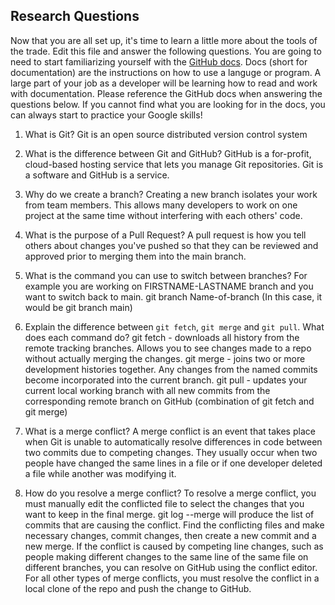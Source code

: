 ## Research Questions 

Now that you are all set up, it's time to learn a little more about the tools of the trade. Edit this file and answer the following questions. You are going to need to start familiarizing yourself with the [GitHub docs](https://docs.github.com/en). Docs (short for documentation) are the instructions on how to use a languge or program. A large part of your job as a developer will be learning how to read and work with documentation. Please reference the GitHub docs when answering the questions below. If you cannot find what you are looking for in the docs, you can always start to practice your Google skills!

1. What is Git? 
Git is an open source distributed version control system

2. What is the difference between Git and GitHub? 
GitHub is a for-profit, cloud-based hosting service that lets you manage Git repositories. Git is a software and GitHub is a service.

3. Why do we create a branch? 
Creating a new branch isolates your work from team members. This allows many developers to work on one project at the same time without interfering with each others' code.

4. What is the purpose of a Pull Request? 
A pull request is how you tell others about changes you've pushed so that they can be reviewed and approved prior to merging them into the main branch.

5. What is the command you can use to switch between branches? For example you are working on FIRSTNAME-LASTNAME branch and you want to switch back to main. 
git branch Name-of-branch (In this case, it would be git branch main)

6. Explain the difference between `git fetch`, `git merge` and `git pull`. What does each command do?
git fetch - downloads all history from the remote tracking branches. Allows you to see changes made to a repo without actually merging the changes.
git merge - joins two or more development histories together. Any changes from the named commits become incorporated into the current branch.
git pull - updates your current local working branch with all new commits from the corresponding remote branch on GitHub (combination of git fetch and git merge)
7. What is a merge conflict?
A merge conflict is an event that takes place when Git is unable to automatically resolve differences in code between two commits due to competing changes. They usually occur when two people have changed the same lines in a file or if one developer deleted a file while another was modifying it.
8. How do you resolve a merge conflict?
To resolve a merge conflict, you must manually edit the conflicted file to select the changes that you want to keep in the final merge. git log --merge will produce the list of commits that are causing the conflict. Find the conflicting files and make necessary changes, commit changes, then create a new commit and a new merge.
If the conflict is caused by competing line changes, such as people making different changes to the same line of the same file on different branches, you can resolve on GitHub using the conflict editor.
For all other types of merge conflicts, you must resolve the conflict in a local clone of the repo and push the change to GitHub.
